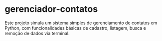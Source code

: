 # gerenciador-contatos
Este projeto simula um sistema simples de gerenciamento de contatos em Python, com funcionalidades básicas de cadastro, listagem, busca e remoção de dados via terminal.

